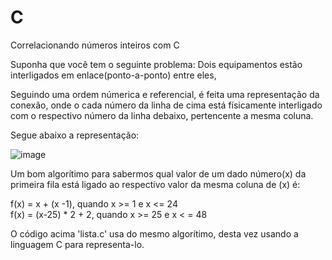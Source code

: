 # C

Correlacionando números inteiros com C

Suponha que você tem o seguinte problema: Dois equipamentos estão interligados em enlace(ponto-a-ponto) entre eles,

Seguindo uma ordem númerica e referencial, é feita uma representação da conexão, onde o cada número da linha de cima está físicamente interligado com o respectivo número da linha debaixo, pertencente a mesma coluna.

Segue abaixo a representação:

![image](https://github.com/user-attachments/assets/51671d31-9b87-4003-b803-e6716b7bf2b6)

Um bom algorítimo para sabermos qual valor de um dado número(x) da primeira fila está ligado ao respectivo valor da mesma coluna de (x) é:

f(x) = x + (x -1), quando x >= 1 e x <= 24 </br>
f(x) = (x-25) * 2 + 2, quando x >= 25 e x < = 48 </br>

O código acima 'lista.c' usa do mesmo algorítimo, desta vez usando a linguagem C para representa-lo.
